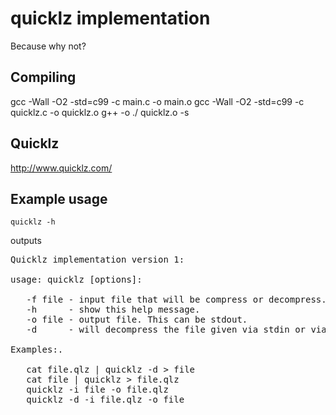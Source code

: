 quicklz implementation
======================

Because why not?

Compiling
---------
gcc -Wall  -O2  -std=c99     -c main.c -o main.o
gcc -Wall  -O2  -std=c99     -c quicklz.c -o quicklz.o
g++  -o ./ quicklz.o   -s

Quicklz
-------
http://www.quicklz.com/

Example usage
-------------

`quicklz -h`

outputs

<pre>
Quicklz implementation version 1:

usage: quicklz [options]:

   -f file - input file that will be compress or decompress. This can be stdin.
   -h      - show this help message.
   -o file - output file. This can be stdout.
   -d      - will decompress the file given via stdin or via -f option.

Examples:.

   cat file.qlz | quicklz -d > file
   cat file | quicklz > file.qlz
   quicklz -i file -o file.qlz
   quicklz -d -i file.qlz -o file
</pre>



